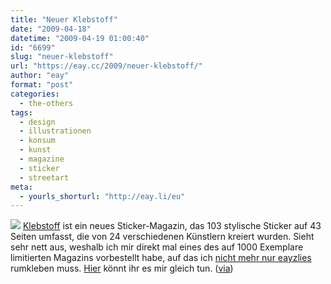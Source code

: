 ```yaml
---
title: "Neuer Klebstoff"
date: "2009-04-18"
datetime: "2009-04-19 01:00:40"
id: "6699"
slug: "neuer-klebstoff"
url: "https://eay.cc/2009/neuer-klebstoff/"
author: "eay"
format: "post"
categories:
  - the-others
tags:
  - design
  - illustrationen
  - konsum
  - kunst
  - magazine
  - sticker
  - streetart
meta:
  - yourls_shorturl: "http://eay.li/eu"
---
```


![](/uploads/2009/klebstoff.jpg) [Klebstoff](http://stickermag.com/) ist ein neues Sticker-Magazin, das 103 stylische Sticker auf 43 Seiten umfasst, die von 24 verschiedenen Künstlern kreiert wurden. Sieht sehr nett aus, weshalb ich mir direkt mal eines des auf 1000 Exemplare limitierten Magazins vorbestellt habe, auf das ich [nicht mehr nur eayzlies](http://eay.cc/projekte/eayzlyart/) rumkleben muss. [Hier](http://www.gute-seiten.net/site/magazines/klebstoff-stickermag) könnt ihr es mir gleich tun. ([via](http://www.rebelart.net/diary/?p=1253))
